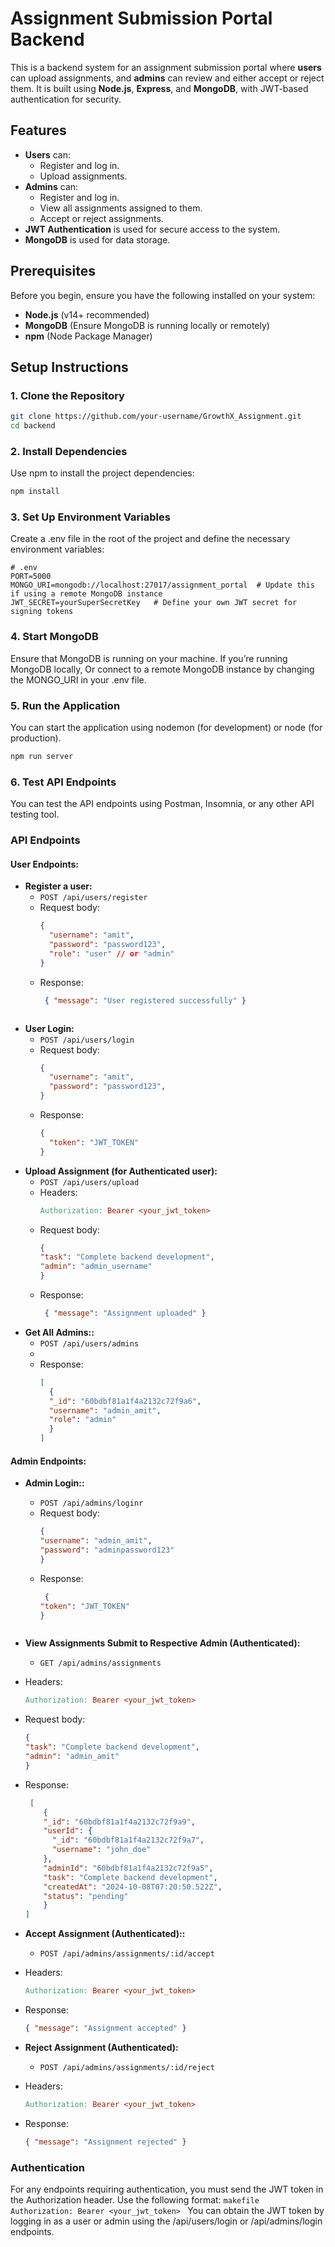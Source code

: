 # Assignment Submission Portal Backend

This is a backend system for an assignment submission portal where **users** can upload assignments, and **admins** can review and either accept or reject them. It is built using **Node.js**, **Express**, and **MongoDB**, with JWT-based authentication for security.

## Features

- **Users** can:
  - Register and log in.
  - Upload assignments.
- **Admins** can:
  - Register and log in.
  - View all assignments assigned to them.
  - Accept or reject assignments.
- **JWT Authentication** is used for secure access to the system.
- **MongoDB** is used for data storage.

## Prerequisites

Before you begin, ensure you have the following installed on your system:

- **Node.js** (v14+ recommended)
- **MongoDB** (Ensure MongoDB is running locally or remotely)
- **npm** (Node Package Manager)

## Setup Instructions

### 1. Clone the Repository

```bash
git clone https://github.com/your-username/GrowthX_Assignment.git
cd backend
```
### 2. Install Dependencies
Use npm to install the project dependencies:
```bash
npm install
```

### 3. Set Up Environment Variables
Create a .env file in the root of the project and define the necessary environment variables:
```plaintext
# .env
PORT=5000
MONGO_URI=mongodb://localhost:27017/assignment_portal  # Update this if using a remote MongoDB instance
JWT_SECRET=yourSuperSecretKey   # Define your own JWT secret for signing tokens
```

### 4. Start MongoDB
Ensure that MongoDB is running on your machine. If you’re running MongoDB locally, Or connect to a remote MongoDB instance by changing the MONGO_URI in your .env file.

### 5. Run the Application
You can start the application using nodemon (for development) or node (for production).

```bash
npm run server
```

### 6. Test API Endpoints
You can test the API endpoints using Postman, Insomnia, or any other API testing tool.

### API Endpoints

#### User Endpoints:

- **Register a user:**
  - `POST /api/users/register`
  - Request body:
    ```json
    {
      "username": "amit",
      "password": "password123",
      "role": "user" // or "admin"
    }
    ```
  - Response:
    ```json
     { "message": "User registered successfully" }
   ```
- **User Login:**
  - `POST /api/users/login`
  - Request body:
    ```json
    {
      "username": "amit",
      "password": "password123",
    }
    ```
  - Response:
    ```json
    {
      "token": "JWT_TOKEN"
    }
    ```
- **Upload Assignment (for Authenticated user):**
  - `POST /api/users/upload`
  - Headers:
    ```makefile
    Authorization: Bearer <your_jwt_token>
    ```
  - Request body:
    ```json
    {
    "task": "Complete backend development",
    "admin": "admin_username"
    }
    ```
  - Response:
    ```json
     { "message": "Assignment uploaded" }
    ```
- **Get All Admins::**
  - `POST /api/users/admins`
  - 
  - Response:
    ```json
    [
      {
      "_id": "60bdbf81a1f4a2132c72f9a6",
      "username": "admin_amit",
      "role": "admin"
      }
    ]
    ```
#### Admin Endpoints:

- **Admin Login::**
  - `POST /api/admins/loginr`
  - Request body:
    ```json
    {
    "username": "admin_amit",
    "password": "adminpassword123"
    }
    ```
  - Response:
    ```json
     {
    "token": "JWT_TOKEN"
    }
   ```
- **View Assignments Submit to Respective Admin (Authenticated):**
  - `GET /api/admins/assignments`
 - Headers:
    ```makefile
    Authorization: Bearer <your_jwt_token>
    ```
  - Request body:
    ```json
    {
    "task": "Complete backend development",
    "admin": "admin_amit"
    }
    ```
  - Response:
    ```json
     [
        {
        "_id": "60bdbf81a1f4a2132c72f9a9",
        "userId": {
          "_id": "60bdbf81a1f4a2132c72f9a7",
          "username": "john_doe"
        },
        "adminId": "60bdbf81a1f4a2132c72f9a5",
        "task": "Complete backend development",
        "createdAt": "2024-10-08T07:20:50.522Z",
        "status": "pending"
        }
    ]
    ```
- **Accept Assignment (Authenticated)::**
  - `POST /api/admins/assignments/:id/accept`
 - Headers:
    ```makefile
    Authorization: Bearer <your_jwt_token>
    ```
 
  - Response:
    ```json
    { "message": "Assignment accepted" }
    ```
- **Reject Assignment (Authenticated):**
  - `POST /api/admins/assignments/:id/reject`
 - Headers:
    ```makefile
    Authorization: Bearer <your_jwt_token>
    ```
 
  - Response:
    ```json
    { "message": "Assignment rejected" }
    ```
### Authentication
For any endpoints requiring authentication, you must send the JWT token in the Authorization header. Use the following format:
    ```makefile
    Authorization: Bearer <your_jwt_token>
    ```
You can obtain the JWT token by logging in as a user or admin using the /api/users/login or /api/admins/login endpoints.    




